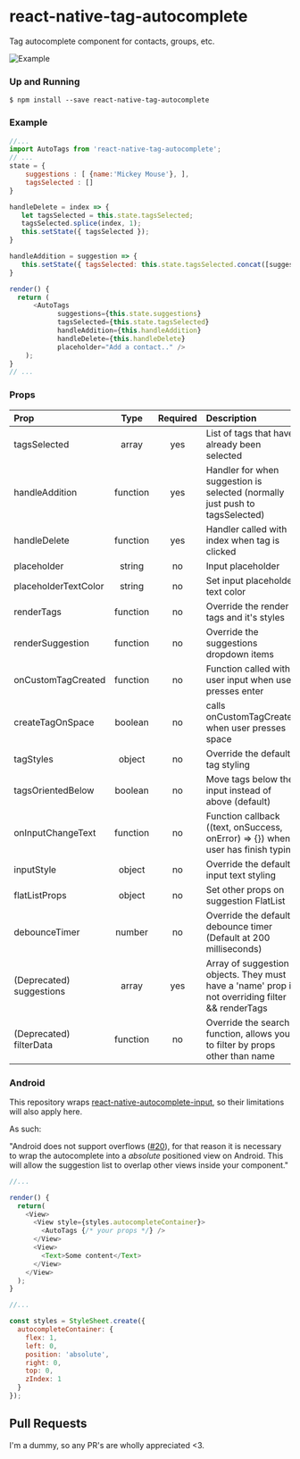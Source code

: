 # react-native-tag-autocomplete

Tag autocomplete component for contacts, groups, etc.

![Example](https://raw.githubusercontent.com/JoeRoddy/react-native-tag-autocomplete/master/tag.gif)

### Up and Running

```shell
$ npm install --save react-native-tag-autocomplete
```

### Example

```javascript
//...
import AutoTags from 'react-native-tag-autocomplete';
// ...
state = {
    suggestions : [ {name:'Mickey Mouse'}, ],
    tagsSelected : []
}

handleDelete = index => {
   let tagsSelected = this.state.tagsSelected;
   tagsSelected.splice(index, 1);
   this.setState({ tagsSelected });
}

handleAddition = suggestion => {
   this.setState({ tagsSelected: this.state.tagsSelected.concat([suggestion]) });
}

render() {
  return (
      <AutoTags
            suggestions={this.state.suggestions}
            tagsSelected={this.state.tagsSelected}
            handleAddition={this.handleAddition}
            handleDelete={this.handleDelete}
            placeholder="Add a contact.." />
    );
}
// ...
```

### Props

| Prop                     |   Type   | Required | Description                                                                                      |
| :----------------------- | :------: | :------: | :----------------------------------------------------------------------------------------------- |
| tagsSelected             |  array   |   yes    | List of tags that have already been selected                                                     |
| handleAddition           | function |   yes    | Handler for when suggestion is selected (normally just push to tagsSelected)                     |
| handleDelete             | function |   yes    | Handler called with index when tag is clicked                                                    |
| placeholder              |  string  |    no    | Input placeholder                                                                                |
| placeholderTextColor     |  string  |    no    | Set input placeholder text color                                                                 |
| renderTags               | function |    no    | Override the render tags and it's styles                                                         |
| renderSuggestion         | function |    no    | Override the suggestions dropdown items                                                          |
| onCustomTagCreated       | function |    no    | Function called with user input when user presses enter                                          |
| createTagOnSpace         | boolean  |    no    | calls onCustomTagCreated when user presses space                                                 |
| tagStyles                |  object  |    no    | Override the default tag styling                                                                 |
| tagsOrientedBelow        | boolean  |    no    | Move tags below the input instead of above (default)                                             |
| onInputChangeText        | function |    no    | Function callback ((text, onSuccess, onError) => {}) when user has finish typing                 |
| inputStyle               |  object  |    no    | Override the default input text styling                                                          |
| flatListProps            |  object  |    no    | Set other props on suggestion FlatList                                                           |
| debounceTimer            |  number  |    no    | Override the default debounce timer (Default at 200 milliseconds)                                |
| (Deprecated) suggestions |  array   |   yes    | Array of suggestion objects. They must have a 'name' prop if not overriding filter && renderTags |
| (Deprecated) filterData  | function |    no    | Override the search function, allows you to filter by props other than name                      |

### Android

This repository wraps [react-native-autocomplete-input](https://github.com/l-urence/react-native-autocomplete-input), so their limitations will also apply here.

As such:

"Android does not support overflows ([#20](https://github.com/l-urence/react-native-autocomplete-input/issues/20)), for that reason it is necessary to wrap the autocomplete into a _absolute_ positioned view on Android. This will allow the suggestion list to overlap other views inside your component."

```javascript
//...

render() {
  return(
    <View>
      <View style={styles.autocompleteContainer}>
        <AutoTags {/* your props */} />
      </View>
      <View>
        <Text>Some content</Text>
      </View>
    </View>
  );
}

//...

const styles = StyleSheet.create({
  autocompleteContainer: {
    flex: 1,
    left: 0,
    position: 'absolute',
    right: 0,
    top: 0,
    zIndex: 1
  }
});
```

## Pull Requests

I'm a dummy, so any PR's are wholly appreciated <3.
